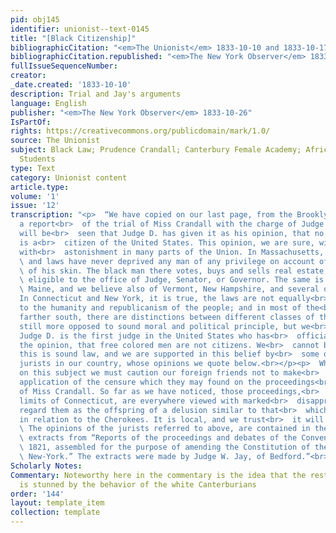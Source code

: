 ```yaml
---
pid: obj145
identifier: unionist--text-0145
title: "[Black Citizenship]"
bibliographicCitation: "<em>The Unionist</em> 1833-10-10 and 1833-10-17"
bibliographicCitation.republished: "<em>The New York Observer</em> 1833-10-26"
fullIssueSequenceNumber: 
creator: 
_date.created: '1833-10-10'
description: Trial and Jay's arguments
language: English
publisher: "<em>The New York Observer</em> 1833-10-26"
IsPartOf: 
rights: https://creativecommons.org/publicdomain/mark/1.0/
source: The Unionist
subject: Black Law; Prudence Crandall; Canterbury Female Academy; African-American
  Students
type: Text
category: Unionist content
article.type: 
volume: '1'
issue: '12'
transcription: "<p>  “We have copied on our last page, from the Brooklyn (Conn.) Unionist,
  a report<br>  of the trial of Miss Crandall with the charge of Judge Daggett. It
  will be<br>  seen that Judge D. has given it as his opinion, that no colored man
  is a<br>  citizen of the United States. This opinion, we are sure, will be viewed
  with<br>  astonishment in many parts of the Union. In Massachusetts, the constitution<br>
  \ and laws have never deprived any man of any privilege on account of the color<br>
  \ of his skin. The black man there votes, buys and sells real estate, and is<br>
  \ eligible to the office of Judge, Senator, or Governor. The same is true of<br>
  \ Maine, and we believe also of Vermont, New Hampshire, and several other<br>  States.
  In Connecticut and New York, it is true, the laws are not equally<br>  creditable
  to the humanity and republicanism of the people; and in most of the<br>  states
  farther south, there are distinctions between different classes of the<br>  population
  still more opposed to sound moral and political principle, but we<br>  believe that
  Judge D. is the first judge in the United States who has<br>  officially expressed
  the opinion, that free colored men are not citizens. We<br>  cannot believe that
  this is sound law, and we are supported in this belief by<br>  some of the ablest
  jurists in our country, whose opinions we quote below.<br></p><p>  While we are
  on this subject we must caution our foreign friends not to make<br>  too wide an
  application of the censure which they may found on the proceedings<br>  in the case
  of Miss Crandall. So far as we have noticed, those proceedings,<br>  beyond the
  limits of Connecticut, are everywhere viewed with marked<br>  disapprobation. We
  regard them as the offspring of a delusion similar to that<br>  which pervades Georgia
  in relation to the Cherokees. It is local, and we trust<br>  it will be temporary.<br></p><p>
  \ The opinions of the jurists referred to above, are contained in the following<br>
  \ extracts from “Reports of the proceedings and debates of the Convention of<br>
  \ 1821, assembled for the purpose of amending the Constitution of the State of<br>
  \ New-York.” The extracts were made by Judge W. Jay, of Bedford.”<br></p>"
Scholarly Notes: 
Commentary: Noteworthy here in the commentary is the idea that the rest of the nation
  is stunned by the behavior of the white Canterburians
order: '144'
layout: template_item
collection: template
---
```

